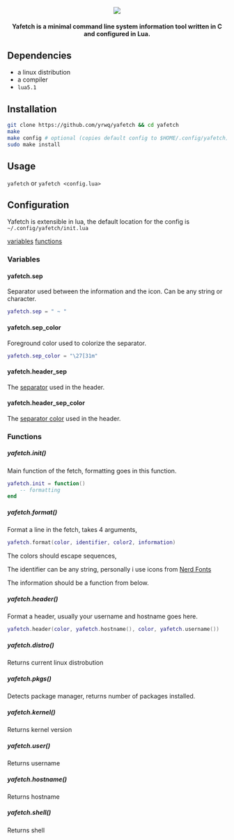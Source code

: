 <p align="center"> <img src="http://0x0.st/-P91.png"> </p>

<h4 align="center">Yafetch is a minimal command line system information tool written in C and configured in Lua. </h4>

## Dependencies

- a linux distribution
- a compiler
- `lua5.1`

## Installation

```zsh
git clone https://github.com/yrwq/yafetch && cd yafetch
make
make config # optional (copies default config to $HOME/.config/yafetch)
sudo make install
```

## Usage

`yafetch` or `yafetch <config.lua>`

## Configuration

Yafetch is extensible in lua, the default location for the config is `~/.config/yafetch/init.lua`

[variables](https://github.com/yrwq/yafetch#variables)
[functions](https://github.com/yrwq/yafetch#functions)

### Variables

#### yafetch.sep

Separator used between the information and the icon.
Can be any string or character.

```lua
yafetch.sep = " ~ "
```

#### yafetch.sep_color

Foreground color used to colorize the separator.

```lua
yafetch.sep_color = "\27[31m"
```

#### yafetch.header_sep

The [separator](yafetch.sep) used in the header.

#### yafetch.header_sep_color

The [separator color](yafetch.sep_color) used in the header.

### Functions

##### yafetch.init()

Main function of the fetch, formatting goes in this function.

```lua
yafetch.init = function()
    -- formatting
end
```

##### yafetch.format()

Format a line in the fetch, takes 4 arguments,

```lua
yafetch.format(color, identifier, color2, information)
```

The colors should escape sequences,

The identifier can be any string, personally i use icons from [Nerd Fonts](https://github.com/ryanoasis/nerd-fonts)

The information should be a function from below.

##### yafetch.header()

Format a header, usually your username and hostname goes here.

```lua
yafetch.header(color, yafetch.hostname(), color, yafetch.username())
```

##### yafetch.distro()

Returns current linux distrobution

##### yafetch.pkgs()

Detects package manager, returns number of packages installed.

##### yafetch.kernel()

Returns kernel version

##### yafetch.user()

Returns username

##### yafetch.hostname()

Returns hostname

##### yafetch.shell()

Returns shell


